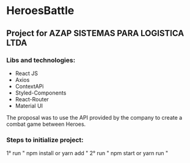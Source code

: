 # HeroesBattle

## Project for AZAP SISTEMAS PARA LOGISTICA LTDA

### Libs and technologies:

- React JS
- Axios
- ContextAPi
- Styled-Components
- React-Router
- Material UI

The proposal was to use the API provided by the company to create a combat game between Heroes.

### Steps to initialize project:

1° run " npm install or yarn add "
2° run " npm start or yarn run "
